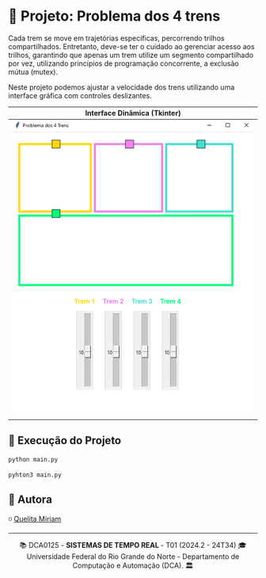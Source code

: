 # 🚂 Projeto: Problema dos 4 trens

Cada trem se move em trajetórias específicas, percorrendo trilhos compartilhados. Entretanto, deve-se ter o cuidado ao gerenciar acesso aos trilhos, garantindo que apenas um trem utilize um segmento compartilhado por vez, utilizando principios de programação concorrente, a exclusão mútua (mutex).

Neste projeto podemos ajustar a velocidade dos trens utilizando uma interface gráfica com controles deslizantes.


|Interface Dinâmica (Tkinter)|
|:-:|
|![interface tkinter](./assets/interface.png)|


## 🔗 Execução do Projeto
``` py
python main.py
```
```
pyhton3 main.py
```

## 📌 Autora
◽ [Quelita Míriam](https://github.com/quelita2)

---
<div align="center">
  📚 DCA0125 - <strong> SISTEMAS DE TEMPO REAL </strong> - T01 (2024.2 - 24T34) 🎓 <br/>
  Universidade Federal do Rio Grande do Norte - Departamento de Computação e Automação (DCA). 🏛️
</div>